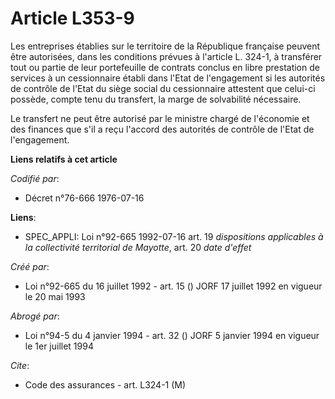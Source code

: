 # Article L353-9

Les entreprises établies sur le territoire de la République française peuvent être autorisées, dans les conditions prévues à
l'article L. 324-1, à transférer tout ou partie de leur portefeuille de contrats conclus en libre prestation de services à un
cessionnaire établi dans l'Etat de l'engagement si les autorités de contrôle de l'Etat du siège social du cessionnaire
attestent que celui-ci possède, compte tenu du transfert, la marge de solvabilité nécessaire.

Le transfert ne peut être autorisé par le ministre chargé de l'économie et des finances que s'il a reçu l'accord des
autorités de contrôle de l'Etat de l'engagement.

**Liens relatifs à cet article**

_Codifié par_:

  - Décret n°76-666 1976-07-16

**Liens**:

  - SPEC_APPLI: Loi n°92-665 1992-07-16 art. 19 *dispositions applicables à la collectivité territorial de Mayotte*, art. 20 *date d'effet*

_Créé par_:

  - Loi n°92-665 du 16 juillet 1992 - art. 15 () JORF 17 juillet 1992 en vigueur le 20 mai 1993

_Abrogé par_:

  - Loi n°94-5 du 4 janvier 1994 - art. 32 () JORF 5 janvier 1994 en vigueur le 1er juillet 1994

_Cite_:

  - Code des assurances - art. L324-1 (M)

